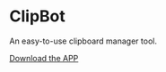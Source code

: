 # ClipBot

An easy-to-use clipboard manager tool.

[Download the APP](https://github.com/wechat/ClipBot/releases)

